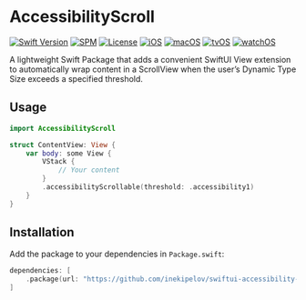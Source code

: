 # AccessibilityScroll

[![Swift Version](https://img.shields.io/badge/Swift-5.5+-orange.svg)](https://swift.org/)
[![SPM](https://img.shields.io/badge/SPM-compatible-brightgreen.svg)](https://swift.org/package-manager/)
[![License](https://img.shields.io/badge/license-MIT-blue.svg)](LICENSE)
[![iOS](https://img.shields.io/badge/iOS-15.0+-blue.svg)](https://developer.apple.com/ios/)
[![macOS](https://img.shields.io/badge/macOS-12+-white.svg)](https://developer.apple.com/macos/)
[![tvOS](https://img.shields.io/badge/tvOS-15.0+-black.svg)](https://developer.apple.com/tvos/)
[![watchOS](https://img.shields.io/badge/watchOS-8.0+-orange.svg)](https://developer.apple.com/watchos/)

A lightweight Swift Package that adds a convenient SwiftUI View extension to automatically wrap content in a ScrollView when the user’s Dynamic Type Size exceeds a specified threshold.

## Usage

```swift
import AccessibilityScroll

struct ContentView: View {
    var body: some View {
        VStack {
            // Your content
        }
        .accessibilityScrollable(threshold: .accessibility1)
    }
}
```

## Installation
Add the package to your dependencies in `Package.swift`:

```swift
dependencies: [
    .package(url: "https://github.com/inekipelov/swiftui-accessibility-scroll.git", from: "0.1.0")
]
```
